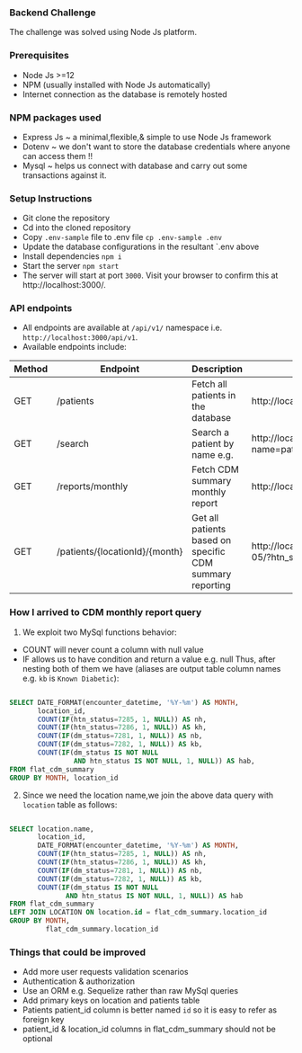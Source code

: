 ### Backend Challenge

The challenge was solved using Node Js platform.

### Prerequisites
- Node Js >=12
- NPM (usually installed with Node Js automatically)
- Internet connection as the database is remotely hosted

### NPM packages used
- Express Js ~ a minimal,flexible,& simple to use Node Js framework
- Dotenv  ~ we don't want to store the database credentials where anyone can access them !!
- Mysql ~ helps us connect with database and carry out some transactions against it.


### Setup Instructions
- Git clone the repository
- Cd into the cloned repository
- Copy `.env-sample` file to .env file `cp .env-sample .env`
- Update the database configurations in the resultant `.env above
- Install dependencies `npm i`
- Start the server  `npm start`
- The server will start at port `3000`. Visit your browser to confirm this at http://localhost:3000/.

### API endpoints
- All endpoints are available at `/api/v1/` namespace i.e.
`http://localhost:3000/api/v1`.
- Available endpoints include:

|Method| Endpoint|Description   | Example|
|---|---|---|---|
|GET| /patients | Fetch all patients in the database   | http://localhost:3000/api/v1/patients
|GET|  /search | Search a patient by name e.g.    | http://localhost:3000/api/v1/search?name=patient%201`
|GET| /reports/monthly   | Fetch CDM summary monthly report   |http://localhost:3000/api/v1/reports/monthly  |
|GET|/patients/{locationId}/{month}| Get all patients based on specific CDM summary reporting| http://localhost:3000/api/v1/patients/84/2021-05/?htn_status=7285

### How I arrived to CDM monthly report query

1) We exploit two MySql functions behavior:
- COUNT will never count a column with null value
- IF allows us to have condition and return a value e.g. null
Thus, after nesting both of them we have (aliases are output table column names e.g. `kb` is `Known Diabetic`):

```sql

SELECT DATE_FORMAT(encounter_datetime, '%Y-%m') AS MONTH,
       location_id,
       COUNT(IF(htn_status=7285, 1, NULL)) AS nh,
       COUNT(IF(htn_status=7286, 1, NULL)) AS kh,
       COUNT(IF(dm_status=7281, 1, NULL)) AS nb,
       COUNT(IF(dm_status=7282, 1, NULL)) AS kb,
       COUNT(IF(dm_status IS NOT NULL
                AND htn_status IS NOT NULL, 1, NULL)) AS hab,
FROM flat_cdm_summary
GROUP BY MONTH, location_id


```

2) Since we need the location name,we join the above data query with `location` table as follows:
```sql

SELECT location.name,
       location_id,
       DATE_FORMAT(encounter_datetime, '%Y-%m') AS MONTH,
       COUNT(IF(htn_status=7285, 1, NULL)) AS nh,
       COUNT(IF(htn_status=7286, 1, NULL)) AS kh,
       COUNT(IF(dm_status=7281, 1, NULL)) AS nb,
       COUNT(IF(dm_status=7282, 1, NULL)) AS kb,
       COUNT(IF(dm_status IS NOT NULL
              AND htn_status IS NOT NULL, 1, NULL)) AS hab
FROM flat_cdm_summary
LEFT JOIN LOCATION ON location.id = flat_cdm_summary.location_id
GROUP BY MONTH,
         flat_cdm_summary.location_id
````


### Things that could be improved
- Add more user requests validation scenarios
- Authentication & authorization
- Use an ORM e.g. Sequelize rather than raw MySql queries
- Add primary keys on location and patients table
- Patients patient_id column is better named `id` so it is easy to refer as foreign key
- patient_id & location_id columns in flat_cdm_summary should not be optional

